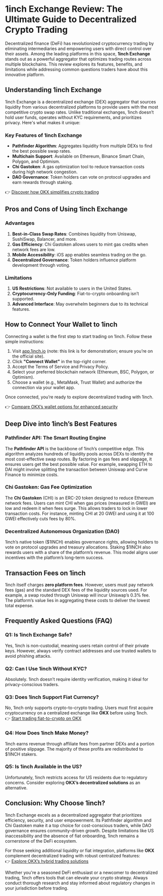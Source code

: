 # 1inch Exchange Review: The Ultimate Guide to Decentralized Crypto Trading  

Decentralized finance (DeFi) has revolutionized cryptocurrency trading by eliminating intermediaries and empowering users with direct control over their assets. Among the leading platforms in this space, **1inch Exchange** stands out as a powerful aggregator that optimizes trading routes across multiple blockchains. This review explores its features, benefits, and limitations while addressing common questions traders have about this innovative platform.  

## Understanding 1inch Exchange  

1inch Exchange is a decentralized exchange (DEX) aggregator that sources liquidity from various decentralized platforms to provide users with the most competitive crypto swap rates. Unlike traditional exchanges, 1inch doesn’t hold user funds, operates without KYC requirements, and prioritizes privacy. Here's what makes it unique:  

### Key Features of 1inch Exchange  
- **Pathfinder Algorithm**: Aggregates liquidity from multiple DEXs to find the best possible swap rates.  
- **Multichain Support**: Available on Ethereum, Binance Smart Chain, Polygon, and Optimism.  
- **Chi Gastoken**: A gas optimization tool to reduce transaction costs during high network congestion.  
- **DAO Governance**: Token holders can vote on protocol upgrades and earn rewards through staking.  

👉 [Discover how OKX simplifies crypto trading](https://bit.ly/okx-bonus)  

## Pros and Cons of Using 1inch Exchange  

### Advantages  
1. **Best-in-Class Swap Rates**: Combines liquidity from Uniswap, SushiSwap, Balancer, and more.  
2. **Gas Efficiency**: Chi Gastoken allows users to mint gas credits when network fees are low.  
3. **Mobile Accessibility**: iOS app enables seamless trading on the go.  
4. **Decentralized Governance**: Token holders influence platform development through voting.  

### Limitations  
1. **US Restrictions**: Not available to users in the United States.  
2. **Cryptocurrency-Only Funding**: Fiat-to-crypto onboarding isn’t supported.  
3. **Advanced Interface**: May overwhelm beginners due to its technical features.  

## How to Connect Your Wallet to 1inch  

Connecting a wallet is the first step to start trading on 1inch. Follow these simple instructions:  

1. Visit [app.1inch.io](https://app.1inch.io) (note: this link is for demonstration; ensure you’re on the official site).  
2. Click **"Connect Wallet"** in the top-right corner.  
3. Accept the Terms of Service and Privacy Policy.  
4. Select your preferred blockchain network (Ethereum, BSC, Polygon, or Optimism).  
5. Choose a wallet (e.g., MetaMask, Trust Wallet) and authorize the connection via your wallet app.  

Once connected, you’re ready to explore decentralized trading with 1inch.  

👉 [Compare OKX’s wallet options for enhanced security](https://bit.ly/okx-bonus)  

## Deep Dive into 1inch’s Best Features  

### Pathfinder API: The Smart Routing Engine  
The **Pathfinder API** is the backbone of 1inch’s competitive edge. This algorithm analyzes hundreds of liquidity pools across DEXs to identify the most cost-effective swap routes. By factoring in gas fees and slippage, it ensures users get the best possible value. For example, swapping ETH to DAI might involve splitting the transaction between Uniswap and Curve Finance to minimize costs.  

### Chi Gastoken: Gas Fee Optimization  
The **Chi Gastoken** (CHI) is an ERC-20 token designed to reduce Ethereum network fees. Users can mint CHI when gas prices (measured in GWEI) are low and redeem it when fees surge. This allows traders to lock in lower transaction costs. For instance, minting CHI at 20 GWEI and using it at 100 GWEI effectively cuts fees by 80%.  

### Decentralized Autonomous Organization (DAO)  
1inch’s native token ($1INCH) enables governance rights, allowing holders to vote on protocol upgrades and treasury allocations. Staking $1INCH also rewards users with a share of the platform’s revenue. This model aligns user incentives with the platform’s long-term success.  

## Transaction Fees on 1inch  

1inch itself charges **zero platform fees**. However, users must pay network fees (gas) and the standard DEX fees of the liquidity sources used. For example, a swap routed through Uniswap will incur Uniswap’s 0.3% fee. The platform’s value lies in aggregating these costs to deliver the lowest total expense.  

## Frequently Asked Questions (FAQ)  

### Q1: Is 1inch Exchange Safe?  
Yes, 1inch is non-custodial, meaning users retain control of their private keys. However, always verify contract addresses and use trusted wallets to avoid phishing attacks.  

### Q2: Can I Use 1inch Without KYC?  
Absolutely. 1inch doesn’t require identity verification, making it ideal for privacy-conscious traders.  

### Q3: Does 1inch Support Fiat Currency?  
No, 1inch only supports crypto-to-crypto trading. Users must first acquire cryptocurrency on a centralized exchange like **OKX** before using 1inch.  
👉 [Start trading fiat-to-crypto on OKX](https://bit.ly/okx-bonus)  

### Q4: How Does 1inch Make Money?  
1inch earns revenue through affiliate fees from partner DEXs and a portion of positive slippage. The majority of these profits are redistributed to $1INCH stakers.  

### Q5: Is 1inch Available in the US?  
Unfortunately, 1inch restricts access for US residents due to regulatory concerns. Consider exploring **OKX’s decentralized solutions** as an alternative.  

## Conclusion: Why Choose 1inch?  

1inch Exchange excels as a decentralized aggregator that prioritizes efficiency, security, and user empowerment. Its Pathfinder algorithm and Chi Gastoken make it a top choice for cost-conscious traders, while DAO governance ensures community-driven growth. Despite limitations like US inaccessibility and the absence of fiat onboarding, 1inch remains a cornerstone of the DeFi ecosystem.  

For those seeking additional liquidity or fiat integration, platforms like **OKX** complement decentralized trading with robust centralized features:  
👉 [Explore OKX’s hybrid trading solutions](https://bit.ly/okx-bonus)  

Whether you're a seasoned DeFi enthusiast or a newcomer to decentralized trading, 1inch offers tools that can elevate your crypto strategy. Always conduct thorough research and stay informed about regulatory changes in your jurisdiction before trading.